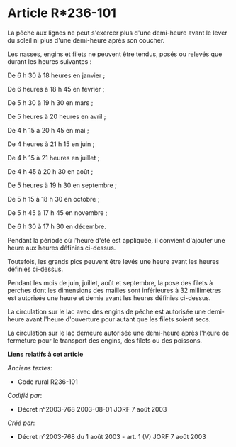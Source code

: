# Article R*236-101

La pêche aux lignes ne peut s'exercer plus d'une demi-heure avant le lever du soleil ni plus d'une demi-heure après son
coucher.

Les nasses, engins et filets ne peuvent être tendus, posés ou relevés que durant les heures suivantes :

De 6 h 30 à 18 heures en janvier ;

De 6 heures à 18 h 45 en février ;

De 5 h 30 à 19 h 30 en mars ;

De 5 heures à 20 heures en avril ;

De 4 h 15 à 20 h 45 en mai ;

De 4 heures à 21 h 15 en juin ;

De 4 h 15 à 21 heures en juillet ;

De 4 h 45 à 20 h 30 en août ;

De 5 heures à 19 h 30 en septembre ;

De 5 h 15 à 18 h 30 en octobre ;

De 5 h 45 à 17 h 45 en novembre ;

De 6 h 30 à 17 h 30 en décembre.

Pendant la période où l'heure d'été est appliquée, il convient d'ajouter une heure aux heures définies ci-dessus.

Toutefois, les grands pics peuvent être levés une heure avant les heures définies ci-dessus.

Pendant les mois de juin, juillet, août et septembre, la pose des filets à perches dont les dimensions des mailles sont
inférieures à 32 millimètres est autorisée une heure et demie avant les heures définies ci-dessus.

La circulation sur le lac avec des engins de pêche est autorisée une demi-heure avant l'heure d'ouverture pour autant que les
filets soient secs.

La circulation sur le lac demeure autorisée une demi-heure après l'heure de fermeture pour le transport des engins, des
filets ou des poissons.

**Liens relatifs à cet article**

_Anciens textes_:

  - Code rural R236-101

_Codifié par_:

  - Décret n°2003-768 2003-08-01 JORF 7 août 2003

_Créé par_:

  - Décret n°2003-768 du 1 août 2003 - art. 1 (V) JORF 7 août 2003
